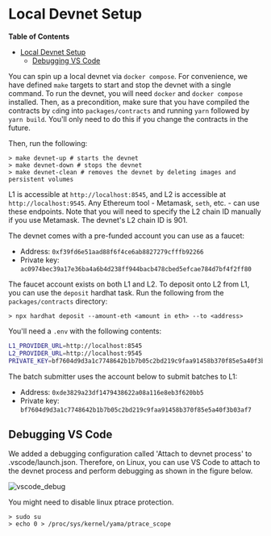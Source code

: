 <!-- DOCTOC SKIP -->
# Local Devnet Setup

<!-- START doctoc generated TOC please keep comment here to allow auto update -->
<!-- DON'T EDIT THIS SECTION, INSTEAD RE-RUN doctoc TO UPDATE -->
**Table of Contents**

- [Local Devnet Setup](#local-devnet-setup)
  - [Debugging VS Code](#debugging-vs-code)

<!-- END doctoc generated TOC please keep comment here to allow auto update -->

You can spin up a local devnet via `docker compose`.
For convenience, we have defined `make` targets to start and stop the devnet with a single command.
To run the devnet, you will need `docker` and `docker compose` installed.
Then, as a precondition, make sure that you have compiled the contracts by `cd`ing into `packages/contracts`
and running `yarn` followed by `yarn build`. You'll only need to do this if you change the contracts in the future.

Then, run the following:

```shell
> make devnet-up # starts the devnet
> make devnet-down # stops the devnet
> make devnet-clean # removes the devnet by deleting images and persistent volumes
```

L1 is accessible at `http://localhost:8545`, and L2 is accessible at `http://localhost:9545`.
Any Ethereum tool - Metamask, `seth`, etc. - can use these endpoints.
Note that you will need to specify the L2 chain ID manually if you use Metamask. The devnet's L2 chain ID is 901.

The devnet comes with a pre-funded account you can use as a faucet:

- Address: `0xf39fd6e51aad88f6f4ce6ab8827279cfffb92266`
- Private key: `ac0974bec39a17e36ba4a6b4d238ff944bacb478cbed5efcae784d7bf4f2ff80`

The faucet account exists on both L1 and L2. To deposit onto L2 from L1, you can use the `deposit` hardhat task.
Run the following from the `packages/contracts` directory:

```shell
> npx hardhat deposit --amount-eth <amount in eth> --to <address>
````

You'll need a `.env` with the following contents:

```bash
L1_PROVIDER_URL=http://localhost:8545
L2_PROVIDER_URL=http://localhost:9545
PRIVATE_KEY=bf7604d9d3a1c7748642b1b7b05c2bd219c9faa91458b370f85e5a40f3b03af7
```

The batch submitter uses the account below to submit batches to L1:

- Address: `0xde3829a23df1479438622a08a116e8eb3f620bb5`
- Private key: `bf7604d9d3a1c7748642b1b7b05c2bd219c9faa91458b370f85e5a40f3b03af7`

## Debugging VS Code

We added a debugging configuration called 'Attach to devnet process' to .vscode/launch.json. Therefore, on Linux, you
can use VS Code to attach to the devnet process and perform debugging as shown in the figure below.

![vscode_debug](../assets/vscode_debug.png)

You might need to disable linux ptrace protection.

```shell
> sudo su
> echo 0 > /proc/sys/kernel/yama/ptrace_scope
```
